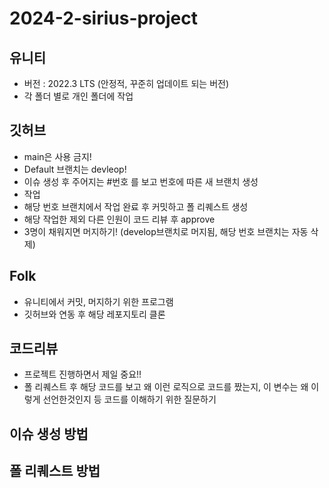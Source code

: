 # 2024-2-sirius-project

## 유니티
- 버전 : 2022.3 LTS (안정적, 꾸준히 업데이트 되는 버전)
- 각 폴더 별로 개인 폴더에 작업

## 깃허브
- main은 사용 금지!
- Default 브랜치는 devleop!
- 이슈 생성 후 주어지는 #번호 를 보고 번호에 따른 새 브랜치 생성
- 작업
- 해당 번호 브랜치에서 작업 완료 후 커밋하고 폴 리퀘스트 생성
- 해당 작업한 제외 다른 인원이 코드 리뷰 후 approve
- 3명이 채워지면 머지하기! (develop브랜치로 머지됨, 해당 번호 브랜치는 자동 삭제)

## Folk
- 유니티에서 커밋, 머지하기 위한 프로그램
- 깃허브와 연동 후 해당 레포지토리 클론

## 코드리뷰
- 프로젝트 진행하면서 제일 중요!!
- 폴 리퀘스트 후 해당 코드를 보고 왜 이런 로직으로 코드를 짰는지, 이 변수는 왜 이렇게 선언한것인지 등 코드를 이해하기 위한 질문하기

## 이슈 생성 방법

## 폴 리퀘스트 방법
